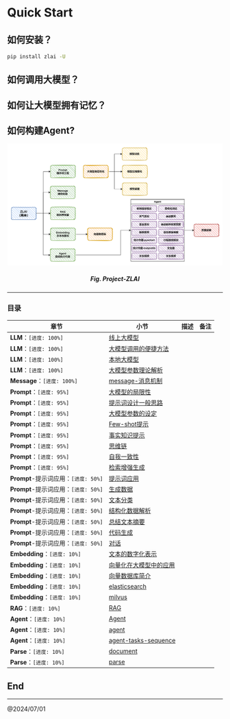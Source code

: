 # Quick Start

## 如何安装？

```bash
pip install zlai -U
```

## 如何调用大模型？


## 如何让大模型拥有记忆？


## 如何构建Agent?

<center>
<img src="./img/zlai-overview.png" width="880px">
<h5>Fig. Project-ZLAI</h5>
</center>

------

<h3>目录</h3>

| 章节                           | 小节                                               | 描述 | 备注 |
|------------------------------|--------------------------------------------------|----|----|
| **LLM**：`[进度: 100%]`         | [线上大模型](llm/zlai-llm-01.md)                      |    |    |
| **LLM**：`[进度: 100%]`         | [大模型调用的便捷方法](llm/zlai-llm-02.md)                 |    |    |
| **LLM**：`[进度: 100%]`         | [本地大模型](llm/zlai-llm-03.md)                      |    |    |
| **LLM**：`[进度: 100%]`         | [大模型参数理论解析](llm/zlai-llm-04.md)                  |    |    |
| **Message**：`[进度: 100%]`     | [message-消息机制](message/zlai-message-01.md)       |    |    |
| **Prompt**：`[进度: 95%]`       | [大模型的局限性](prompt/zlai-prompt-01.md)              |    |    |
| **Prompt**：`[进度: 95%]`       | [提示词设计一般思路](prompt/zlai-prompt-02.md)            |    |    |
| **Prompt**：`[进度: 95%]`       | [大模型参数的设定](prompt/zlai-prompt-03.md)             |    |    |
| **Prompt**：`[进度: 95%]`       | [Few-shot提示](prompt/zlai-prompt-04.md)           |    |    |
| **Prompt**：`[进度: 95%]`       | [事实知识提示](prompt/zlai-prompt-05.md)               |    |    |
| **Prompt**：`[进度: 95%]`       | [思维链](prompt/zlai-prompt-06.md)                  |    |    |
| **Prompt**：`[进度: 95%]`       | [自我一致性](prompt/zlai-prompt-07.md)                |    |    |
| **Prompt**：`[进度: 95%]`       | [检索增强生成](prompt/zlai-prompt-08.md)               |    |    |
| **Prompt**-提示词应用：`[进度: 50%]` | [提示词应用](prompt-apply/zlai-prompt-apply-01.md)    |    |    |
| **Prompt**-提示词应用：`[进度: 50%]` | [生成数据](prompt-apply/zlai-prompt-apply-02.md)     |    |    |
| **Prompt**-提示词应用：`[进度: 50%]` | [文本分类](prompt-apply/zlai-prompt-apply-03.md)     |    |    |
| **Prompt**-提示词应用：`[进度: 50%]` | [结构化数据解析](prompt-apply/zlai-prompt-apply-04.md)  |    |    |
| **Prompt**-提示词应用：`[进度: 50%]` | [总结文本摘要](prompt-apply/zlai-prompt-apply-06.md)   |    |    |
| **Prompt**-提示词应用：`[进度: 50%]` | [代码生成](prompt-apply/zlai-prompt-apply-07.md)     |    |    |
| **Prompt**-提示词应用：`[进度: 50%]` | [对话](prompt-apply/zlai-prompt-apply-08.md)       |    |    |
| **Embedding**：`[进度: 10%]`    | [文本的数字化表示](embedding/zlai-embedding-01.md)       |    |    |
| **Embedding**：`[进度: 10%]`    | [向量化在大模型中的应用](embedding/zlai-embedding-02.md)    |    |    |
| **Embedding**：`[进度: 10%]`    | [向量数据库简介](embedding/zlai-embedding-03.md)        |    |    |
| **Embedding**：`[进度: 10%]`    | [elasticsearch](embedding/zlai-elasticsearch.md) |    |    |
| **Embedding**：`[进度: 10%]`    | [milvus](embedding/milvus.md)                    |    |    |
| **RAG**：`[进度: 10%]`          | [RAG](rag/zlai-rag-01.md)                        |    |    |
| **Agent**：`[进度: 10%]`        | [Agent](agent/zlai-agent-01.md)                  |    |    |
| **Agent**：`[进度: 10%]`        | [agent](agent/zlai-agent-rag)                    |    |    |
| **Agent**：`[进度: 10%]`        | [agent-tasks-sequence](agent/zlai-agent-03)      |    |    |
| **Parse**：`[进度: 10%]`        | [document](parse/zlai-document.md)               |    |    |
| **Parse**：`[进度: 10%]`        | [parse](parse/zlai-parse-01.md)                  |    |    |


## End

----
@2024/07/01
